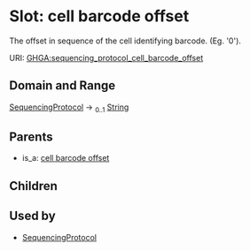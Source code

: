 
# Slot: cell barcode offset


The offset in sequence of the cell identifying barcode. (Eg. '0').

URI: [GHGA:sequencing_protocol_cell_barcode_offset](https://w3id.org/GHGA/sequencing_protocol_cell_barcode_offset)


## Domain and Range

[SequencingProtocol](SequencingProtocol.md) &#8594;  <sub>0..1</sub> [String](types/String.md)

## Parents

 *  is_a: [cell barcode offset](cell_barcode_offset.md)

## Children


## Used by

 * [SequencingProtocol](SequencingProtocol.md)
